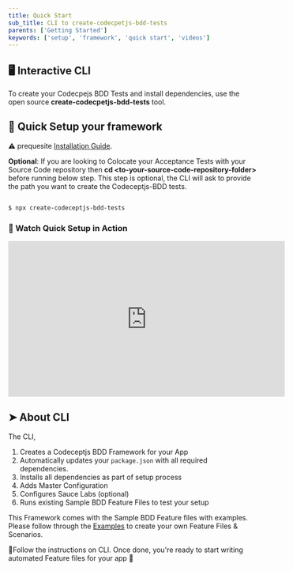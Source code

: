 ```yaml
---
title: Quick Start
sub_title: CLI to create-codecpetjs-bdd-tests
parents: ['Getting Started']
keywords: ['setup', 'framework', 'quick start', 'videos']
---
```


## 🖥 Interactive CLI

To create your Codecpejs BDD Tests and install dependencies, use the open source **create-codecpetjs-bdd-tests** tool.

## 🚀 Quick Setup your framework

⚠ prequesite [Installation Guide](/01-getting-started/2-installation/).

**Optional**: If you are looking to Colocate your Acceptance Tests with your Source Code repository then **cd \<to-your-source-code-repository-folder\>** before running below step. This step is optional, the CLI will ask to provide the path you want to create the Codeceptjs-BDD tests.

```bash

$ npx create-codeceptjs-bdd-tests

```

### 🎥 Watch Quick Setup in Action

<iframe width="560" height="315" src="https://www.youtube.com/embed/-x9kFV66-X4" frameborder="0" allow="accelerometer; autoplay; encrypted-media; gyroscope; picture-in-picture" allowfullscreen></iframe>

## ➤ About CLI

The CLI,

1. Creates a Codeceptjs BDD Framework for your App
2. Automatically updates your `package.json` with all required dependencies.
3. Installs all dependencies as part of setup process
4. Adds Master Configuration
5. Configures Sauce Labs (optional)
6. Runs existing Sample BDD Feature Files to test your setup

This Framework comes with the Sample BDD Feature files with examples. Please follow through the [Examples](https://github.com/gkushang/codeceptjs-bdd/tree/develop/packages/codeceptjs-cucumber/acceptance/features) to create your own Feature Files & Scenarios.

💯Follow the instructions on CLI. Once done, you're ready to start writing automated Feature files for your app 🎉
